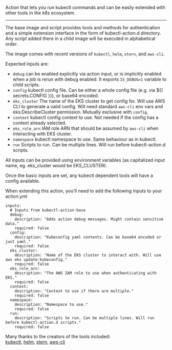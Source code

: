 Action that lets you run kubectl commands and can be easily extended with other tools in the k8s ecosystem.

---

The base image and script provides tools and methods for authentication and a simple extension interface in the form of kubectl-action.d directory. Any script added there in a child image will be executed in alphabetical order.

The image comes with recent versions of `kubectl`, `helm`, `stern`, and `aws-cli`.

Expected inputs are:  
- `debug` can be enabled explicitly via action input, or is implicitly enabled when a job is rerun with debug enabled. It exports `IS_DEBUG=1` variable to child scripts.
- `config` kubectl config file. Can be either a whole config file (e.g. via ${{ secrets.CONFIG }}), or base64 encoded.
- `eks_cluster` The name of the EKS cluster to get config for. Will use AWS CLI to generate a valid config. Will need standard `aws-cli` env vars and eks:DescribeCluster permission. Mutually exclusive with `config`.
- `context` kubectl config context to use. Not needed if the config has a context already selected.
- `eks_role_arn` IAM role ARN that should be assumed by `aws-cli` when interacting with EKS cluster.
- `namespace` kubectl namespace to use. Same behaviour as in kubectl.
- `run` Scripts to run. Can be multiple lines. Will run before kubectl-action.d scripts.

All inputs can be provided using environment variables (as capitalized input name, eg. eks_cluster would be EKS_CLUSTER).

Once the basic inputs are set, any kubectl dependent tools will have a config available.

When extending this action, you'll need to add the following inputs to your action.yml
```
inputs:
  # Inputs from kubectl-action-base
  debug:
    description: "Adds action debug messages. Might contain sensitive data."
    required: false
  config:
    description: "Kubeconfig yaml contents. Can be base64 encoded or just yaml."
    required: false
  eks_cluster:
    description: "Name of the EKS cluster to interact with. Will use aws eks update-kubeconfig."
    required: false
  eks_role_arn:
    description: "The AWS IAM role to use when authenticating with EKS."
    required: false
  context:
    description: "Context to use if there are multiple."
    required: false
  namespace:
    description: "Namespace to use."
    required: false
  run:
    description: "Scripts to run. Can be multiple lines. Will run before kubectl-action.d scripts."
    required: false
```

Many thanks to the creators of the tools included:  
[kubectl](https://github.com/kubernetes/kubectl), [helm](https://github.com/helm/helm), [stern](https://github.com/wercker/stern), [aws-cli](https://github.com/aws/aws-cli)